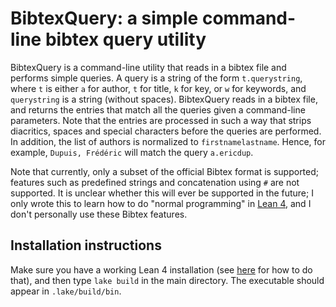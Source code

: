 # BibtexQuery: a simple command-line bibtex query utility

BibtexQuery is a command-line utility that reads in a bibtex file and performs simple queries. A query is a string
of the form ``t.querystring``, where ``t`` is either ``a`` for author, ``t`` for title, ``k`` for key, or ``w`` for keywords, and ``querystring``
is a string (without spaces). BibtexQuery reads in a bibtex file, and returns the entries that match all the
queries given a command-line parameters. Note that the entries are processed in such a way that strips diacritics,
spaces and special characters before the queries are performed. In addition, the list of authors is normalized to
``firstnamelastname``. Hence, for example, ``Dupuis, Frédéric`` will match the query ``a.ericdup``.

Note that currently, only a subset of the official Bibtex format is supported; features such as predefined strings and concatenation using ``#`` are not supported. It is unclear whether this
will ever be supported in the future; I only wrote this to learn how to do "normal programming" in [Lean 4](https://github.com/leanprover/lean4/), and I don't personally use these Bibtex features.

## Installation instructions

Make sure you have a working Lean 4 installation (see [here](https://leanprover.github.io/lean4/doc/quickstart.html) for how to do that), and then type `lake build` in the main directory. The
executable should appear in ``.lake/build/bin``.
